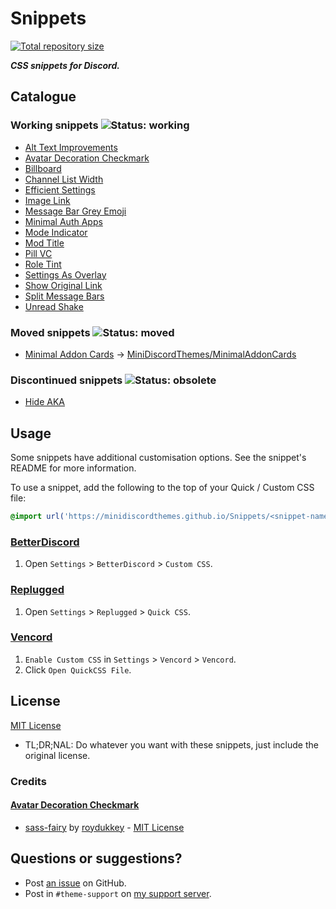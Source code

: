 [shield-repo-size]: https://img.shields.io/github/repo-size/Saltssaumure/template-discord-theme?label=Repository&style=flat-square "Total size"
[github]:           https://github.com/Saltssaumure/template-discord-theme
[issues]:           https://github.com/Saltssaumure/template-discord-theme/issues
[discord]:          https://discord.gg/uy8nKQVatp

[BetterDiscord]:    https://betterdiscord.app/
[Replugged]:        https://replugged.dev/
[Vencord]:          https://github.com/Vendicated/Vencord

# Snippets
[![Total repository size][shield-repo-size]][github]

***CSS snippets for Discord.***

## Catalogue
### Working snippets ![Status: working](https://img.shields.io/badge/status-working-green?style=flat-square)
- [Alt Text Improvements](AltTextImprovements)
- [Avatar Decoration Checkmark](AvatarDecorationCheckmark)
- [Billboard](Billboard)
- [Channel List Width](ChannelListWidth)
- [Efficient Settings](EfficientSettings)
- [Image Link](ImageLink)
- [Message Bar Grey Emoji](MessageBarGreyEmoji)
- [Minimal Auth Apps](MinimalAuthApps)
- [Mode Indicator](ModeIndicator)
- [Mod Title](ModTitle)
- [Pill VC](PillVC)
- [Role Tint](RoleTint)
- [Settings As Overlay](SettingsAsOverlay)
- [Show Original Link](ShowOriginalLink)
- [Split Message Bars](SplitMessageBars)
- [Unread Shake](UnreadShake)

### Moved snippets ![Status: moved](https://img.shields.io/badge/status-moved-yellow?style=flat-square)
- [Minimal Addon Cards](_dead/MinimalAddonCards) → [MiniDiscordThemes/MinimalAddonCards](https://github.com/MiniDiscordThemes/MinimalAddonCards)

### Discontinued snippets ![Status: obsolete](https://img.shields.io/badge/status-obsolete-red?style=flat-square)
- [Hide AKA](_dead/HideAKA)

## Usage
Some snippets have additional customisation options. See the snippet's README for more information.

To use a snippet, add the following to the top of your Quick / Custom CSS file:
```css
@import url('https://minidiscordthemes.github.io/Snippets/<snippet-name>/main.css');
```

### [BetterDiscord][BetterDiscord]
1. Open `Settings` > `BetterDiscord` > `Custom CSS`.

### [Replugged][Replugged]
1. Open `Settings` > `Replugged` > `Quick CSS`.

### [Vencord][Vencord]
1. `Enable Custom CSS` in `Settings` > `Vencord` > `Vencord`.
2. Click `Open QuickCSS File`.

## License
[MIT License](LICENSE)
- <span title="Too long; didn't read; not a lawyer">TL;DR;NAL</span>: Do whatever you want with these snippets, just include the original license.

### Credits
#### [Avatar Decoration Checkmark](AvatarDecorationCheckmark)
- [sass-fairy](https://github.com/roydukkey/sass-fairy) by [roydukkey](https://github.com/roydukkey) - [MIT License](https://github.com/roydukkey/sass-fairy/blob/master/LICENSE)

## Questions or suggestions?
- Post [an issue][issues] on GitHub.
- Post in `#theme-support` on [my support server][discord].